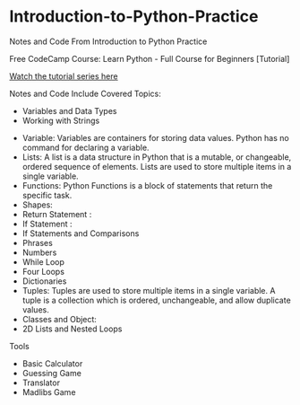 # Introduction-to-Python-Practice
Notes and Code From Introduction to Python Practice

Free CodeCamp Course: Learn Python - Full Course for Beginners [Tutorial]

[Watch the tutorial series here](https://www.youtube.com/watch?v=rfscVS0vtbw&list=PLoTsRllFpMa3_6c7fPEsGvmmgk0B7Mli6&index=1)

Notes and Code Include Covered Topics: 
 * Variables and Data Types
 * Working with Strings
- Variable: Variables are containers for storing data values. Python has no command for declaring a variable.
- Lists: A list is a data structure in Python that is a mutable, or changeable, ordered sequence of elements. Lists are used to store multiple items in a single variable.
- Functions: Python Functions is a block of statements that return the specific task. 
- Shapes: 
- Return Statement : 
- If Statement : 
- If Statements and Comparisons
- Phrases
- Numbers
- While Loop
- Four Loops
- Dictionaries
- Tuples: Tuples are used to store multiple items in a single variable. A tuple is a collection which is ordered, unchangeable, and allow duplicate values.
- Classes and Object: 
- 2D Lists and Nested Loops
 
Tools
- Basic Calculator
- Guessing Game
- Translator
- Madlibs Game
 

 


 


